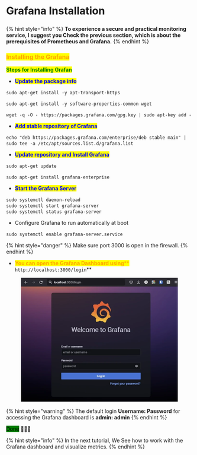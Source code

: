 # Grafana Installation

###

{% hint style="info" %}
**To experience a secure and practical monitoring service, I suggest you Check the previous section, which is about the prerequisites of Prometheus and Grafana.**
{% endhint %}

### <mark style="color:orange;">Installing the Grafana</mark>



<mark style="color:green;">**Steps for Installing Grafan**</mark>

* <mark style="color:blue;">**Update the package info**</mark>&#x20;

```
sudo apt-get install -y apt-transport-https
```

```
sudo apt-get install -y software-properties-common wget
```

```
wget -q -O - https://packages.grafana.com/gpg.key | sudo apt-key add -
```

* <mark style="color:blue;">**Add stable repository of Grafana**</mark>&#x20;

```
echo "deb https://packages.grafana.com/enterprise/deb stable main" | sudo tee -a /etc/apt/sources.list.d/grafana.list
```

* <mark style="color:blue;">**Update repository and Install Grafana**</mark>

```
sudo apt-get update
```

```
sudo apt-get install grafana-enterprise
```

* <mark style="color:blue;">**Start the Grafana Server**</mark>&#x20;

```
sudo systemctl daemon-reload
sudo systemctl start grafana-server
sudo systemctl status grafana-server
```

* Configure Grafana to run automatically at boot&#x20;

```
sudo systemctl enable grafana-server.service
```

{% hint style="danger" %}
Make sure port 3000 is open in the firewall.
{% endhint %}



* <mark style="color:orange;">**You can open the Grafana Dashboard using**</mark><mark style="color:orange;">** **</mark><mark style="color:orange;">**`http://localhost:3000/login`**</mark>



<figure><img src=".gitbook/assets/grafana-dashboard-login.webp" alt=""><figcaption></figcaption></figure>



{% hint style="warning" %}
The default login **Username: Password** for accessing the Grafana dashboard is **admin: admin**
{% endhint %}

<mark style="background-color:green;">Done</mark> 🎁🎁🎁



{% hint style="info" %}
In the next tutorial,  We See how to work with the Grafana dashboard and visualize metrics.
{% endhint %}

##
